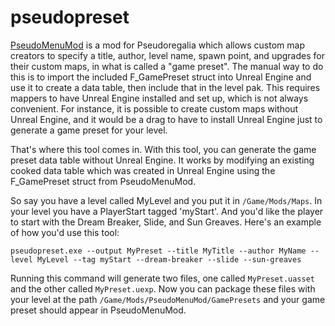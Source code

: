 # pseudopreset

[PseudoMenuMod](https://www.nexusmods.com/pseudoregalia/mods/36) is a mod for
Pseudoregalia which allows custom map creators to specify a title, author,
level name, spawn point, and upgrades for their custom maps, in what is called
a "game preset". The manual way to do this is to import the included
F_GamePreset struct into Unreal Engine and use it to create a data table, then
include that in the level pak. This requires mappers to have Unreal Engine
installed and set up, which is not always convenient. For instance, it is
possible to create custom maps without Unreal Engine, and it would be a drag to
have to install Unreal Engine just to generate a game preset for your level.

That's where this tool comes in. With this tool, you can generate the game
preset data table without Unreal Engine. It works by modifying an existing
cooked data table which was created in Unreal Engine using the F_GamePreset
struct from PseudoMenuMod.

So say you have a level called MyLevel and you put it in `/Game/Mods/Maps`. In
your level you have a PlayerStart tagged 'myStart'. And you'd like the player
to start with the Dream Breaker, Slide, and Sun Greaves. Here's an example of
how you'd use this tool:

```
pseudopreset.exe --output MyPreset --title MyTitle --author MyName --level MyLevel --tag myStart --dream-breaker --slide --sun-greaves
```

Running this command will generate two files, one called `MyPreset.uasset` and
the other called `MyPreset.uexp`. Now you can package these files with your
level at the path `/Game/Mods/PseudoMenuMod/GamePresets` and your game preset
should appear in PseudoMenuMod.
